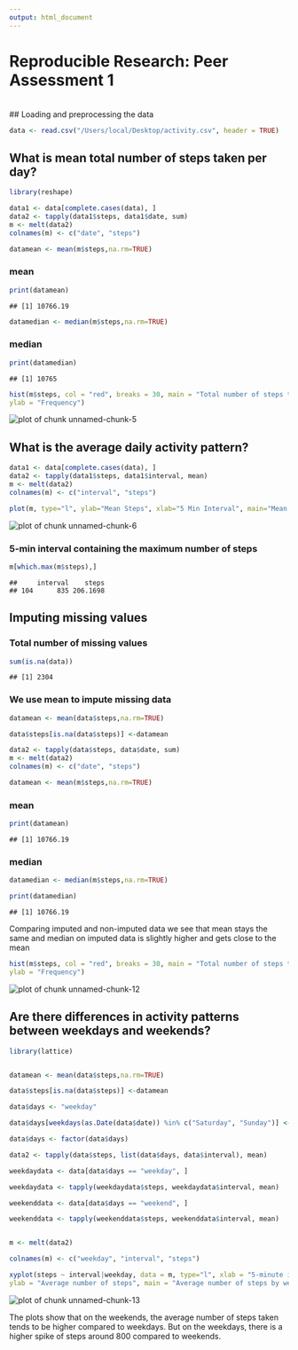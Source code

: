 ```yaml
---
output: html_document
---
```

# Reproducible Research: Peer Assessment 1
<br /> 
## Loading and preprocessing the data


```r
data <- read.csv("/Users/local/Desktop/activity.csv", header = TRUE)
```

## What is mean total number of steps taken per day?


```r
library(reshape)

data1 <- data[complete.cases(data), ]
data2 <- tapply(data1$steps, data1$date, sum)
m <- melt(data2)
colnames(m) <- c("date", "steps")

datamean <- mean(m$steps,na.rm=TRUE)
```
### mean

```r
print(datamean)
```

```
## [1] 10766.19
```




```r
datamedian <- median(m$steps,na.rm=TRUE)
```
### median


```r
print(datamedian)
```

```
## [1] 10765
```

```r
hist(m$steps, col = "red", breaks = 30, main = "Total number of steps taken per day", xlab = "Steps",
ylab = "Frequency")
```

![plot of chunk unnamed-chunk-5](figures/unnamed-chunk-5-1.png) 

## What is the average daily activity pattern?

```r
data1 <- data[complete.cases(data), ]
data2 <- tapply(data1$steps, data1$interval, mean)
m <- melt(data2)
colnames(m) <- c("interval", "steps")

plot(m, type="l", ylab="Mean Steps", xlab="5 Min Interval", main="Mean Steps across Interval")
```

![plot of chunk unnamed-chunk-6](figures/unnamed-chunk-6-1.png) 

### 5-min interval containing the maximum number of steps


```r
m[which.max(m$steps),]
```

```
##     interval    steps
## 104      835 206.1698
```

## Imputing missing values

### Total number of missing values 

```r
sum(is.na(data))
```

```
## [1] 2304
```
### We use mean to impute missing data

```r
datamean <- mean(data$steps,na.rm=TRUE)

data$steps[is.na(data$steps)] <-datamean

data2 <- tapply(data$steps, data$date, sum)
m <- melt(data2)
colnames(m) <- c("date", "steps")

datamean <- mean(m$steps,na.rm=TRUE)
```
### mean

```r
print(datamean)
```

```
## [1] 10766.19
```
### median

```r
datamedian <- median(m$steps,na.rm=TRUE)

print(datamedian)
```

```
## [1] 10766.19
```
Comparing imputed and non-imputed data we see that mean stays the same and median on imputed data is slightly higher and gets close to the mean


```r
hist(m$steps, col = "red", breaks = 30, main = "Total number of steps taken per day", xlab = "Steps",
ylab = "Frequency")
```

![plot of chunk unnamed-chunk-12](figures/unnamed-chunk-12-1.png) 

## Are there differences in activity patterns between weekdays and weekends?

```r
library(lattice)


datamean <- mean(data$steps,na.rm=TRUE)

data$steps[is.na(data$steps)] <-datamean

data$days <- "weekday"

data$days[weekdays(as.Date(data$date)) %in% c("Saturday", "Sunday")] <- "weekend"

data$days <- factor(data$days)

data2 <- tapply(data$steps, list(data$days, data$interval), mean)

weekdaydata <- data[data$days == "weekday", ]

weekdaydata <- tapply(weekdaydata$steps, weekdaydata$interval, mean)

weekenddata <- data[data$days == "weekend", ]

weekenddata <- tapply(weekenddata$steps, weekenddata$interval, mean)


m <- melt(data2)

colnames(m) <- c("weekday", "interval", "steps")

xyplot(steps ~ interval|weekday, data = m, type="l", xlab = "5-minute interval",
ylab = "Average number of steps", main = "Average number of steps by weekday and weekend at 5-minute interval", layout = c(1, 2))
```

![plot of chunk unnamed-chunk-13](figures/unnamed-chunk-13-1.png) 

The plots show that on the weekends, the average number of steps taken tends to be higher compared to weekdays. But on the weekdays, there is a higher spike of steps around 800 compared to weekends. 
